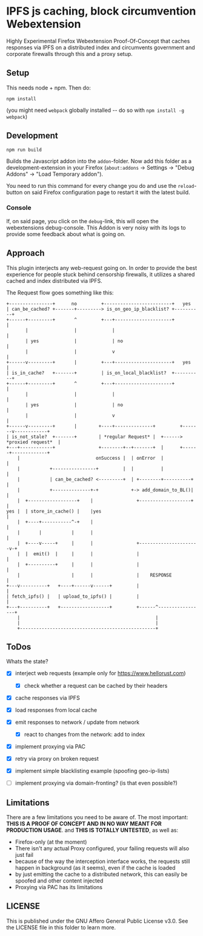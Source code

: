 # IPFS js caching, block circumvention Webextension

Highly Experimental Firefox Webextension Proof-Of-Concept that caches responses via IPFS on a distributed index and circumvents government and corporate firewalls through this and a proxy setup.

## Setup

This needs node + npm. Then do:

```
npm install
```

(you might need `webpack` globally installed -- do so with `npm install -g webpack`)

## Development

```
npm run build
```

Builds the Javascript addon into the `addon`-folder. Now add this folder as a development-extension in your Firefox (`about:addons` -> Settings -> "Debug Addons" -> "Load Temporary addon"). 

You need to run this command for every change you do and use the `reload`-button on said Firefox configuration page to restart it with the latest build.

### Console

If, on said page, you click on the `debug`-link, this will open the webextensions debug-console. This Addon is very noisy with its logs to provide some feedback about what is going on.

## Approach

This plugin interjects any web-request going on. In order to provide the best experience for people stuck behind censorship firewalls, it utilizes a shared cached and index distributed via IPFS.

The Request flow goes something like this:

```
+----------------+      no         +-------------------------+   yes
| can_be_cached? +-------+---------> is_on_geo_ip_blacklist? +----------+
+------+---------+       ^         +---+---------------------+          |
       |                 |             |                                |
       | yes             |             | no                             |
       |                 |             v                                |
+------v---------+       |         +---+---------------------+   yes    |
| is_in_cache?   +-------+         | is_on_local_blacklist?  +----------+
+------+---------+       ^         +---+---------------------+          |
       |                 |             |                                |
       | yes             |             | no                             |
       |                 |             v                                |
+------v---------+       |        +----+--------------+         +-------v------------+
| is_not_stale?  +-------+        | *regular Request* |  +------> *proxied request*  |
+---+------------+                +--------+--+-------+  |      +------+-------------+
    |                            onSuccess |  | onError  |             |
    |           +----------------+         |  |          |             |
    |           | can_be_cached? <---------+  | +--------+----------+  |
    |           +--------------+-+            +-> add_domain_to_BL()|  |
    |  +------------------+    |                +-------------------+  |
yes |  | store_in_cache() |    |yes                                    |
    |  +----+-----------^-+    |                                       |
    |       |           |      |                                       |
    |  +----v-----+     |      |                +----------------------v-+
    |  |  emit()  |     |      |                |                        |
    |  +----------+     |      |                |                        |
    |                   |      |                |    RESPONSE            |
+---v----------+   +----+------v------+         |                        |
| fetch_ipfs() |   | upload_to_ipfs() |         |                        |
+---+----------+   +------------------+         +------^-----------------+
    |                                                  |
    |                                                  |
    +--------------------------------------------------+

```


## ToDos

Whats the state?

 - [x] interject web requests (example only for https://www.hellorust.com)
     - [x] check whether a request can be cached by their headers
 - [x] cache responses via IPFS
 - [x] load responses from local cache
 - [x] emit responses to network / update from network
     - [x] react to changes from the network: add to index 
 - [x] implement proxying via PAC
 - [x] retry via proxy on broken request
 - [x] implement simple blacklisting example (spoofing geo-ip-lists)
 - [ ] implement proxying via domain-fronting? (is that even possible?)


## Limitations

There are a few limitations you need to be aware of. The most important: **THIS IS A PROOF OF CONCEPT AND IN NO WAY MEANT FOR PRODUCTION USAGE**. and **THIS IS TOTALLY UNTESTED**, as well as:

 - Firefox-only (at the moment)
 - There isn't any actual Proxy configured, your failing requests will also just fail
 - because of the way the interception interface works, the requests still happen in background (as it seems), even if the cache is loaded
 - by just emitting the cache to a distributed network, this can easily be spoofed and other content injected
 - Proxying via PAC has its limitations



## LICENSE

This is published under the GNU Affero General Public License v3.0. See the LICENSE file in this folder to learn more.